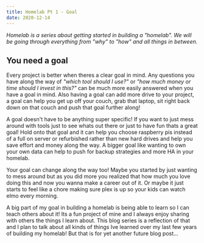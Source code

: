 ```yaml
---
title: Homelab Pt 1 - Goal
date: 2020-12-14
---
```


_Homelab is a series about getting started in building a "homelab". We will be going through everything from "why" to "how" and all things in between._

## You need a goal

Every project is better when theres a clear goal in mind. Any questions you have
along the way of _"which tool should I use?"_ or _"how much money or time should I
invest in this?"_ can be much more easily answered when you have a goal in mind.
Also having a goal can add more drive to your project, a goal can help you get
up off your couch, grab that laptop, sit right back down on that couch and push
that goal further along!

A goal doesn't have to be anything super specific! If you want to just mess
around with tools just to see whats out there or just to have fun thats a great
goal! Hold onto that goal and it can help you choose raspberry pis instead of a
full on server or refurbished rather than new hard drives and help you save
effort and money along the way. A bigger goal like wanting to own your own data
can help to push for backup strategies and more HA in your homelab.

Your goal can change along the way too! Maybe you started by just wanting to
mess around but as you did more you realized that how much you love doing this
and now you wanna make a career out of it. Or maybe it just starts to feel like
a chore making sure plex is up so your kids can watch elmo every morning.

A big part of my goal in building a homelab is being able to learn so I can
teach others about it! Its a fun project of mine and I always enjoy sharing with
others the things I learn about. This blog series is a reflection of that and I
plan to talk about all kinds of things Ive learned over my last few years of
building my homelab! But that is for yet another future blog post...
